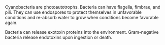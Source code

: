 Cyanobacteria are photoautotrophs. Bacteria can have flagella, fimbrae, and pili. They can use endospores to protect themselves in unfavorable conditions and re-absorb water to grow when conditions become favorable again.

Bacteria can release exotoxin proteins into the environment. Gram-negative bacteria release endotoxins upon ingestion or death.
